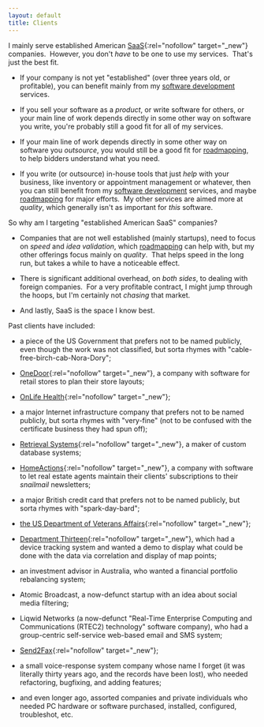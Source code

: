 ```yaml
---
layout: default
title: Clients
---
```


I mainly serve
established
American
[SaaS](https://en.wikipedia.org/wiki/Software_as_a_service){:rel="nofollow" target="_new"}
companies.&nbsp;
However, you don't _have_ to be one to use my services.&nbsp;
That's just the best fit.

- If your company is not yet "established"
(over three years old, or profitable),
you can benefit mainly from my
[software development](development) services.&nbsp;

- If you sell your software as a _product_,
or write software for others,
or your main line of work
depends directly in some other way
on software you write,
you're probably still a good fit for
all of my services.

- If your main line of work
depends directly in some other way
on software you _outsource_,
you would still be a good fit for
[roadmapping](roadmapping),
to help bidders understand what you need.

- If you write (or outsource) in-house tools
that just _help_ with your business,
like inventory or appointment management or whatever,
then you can still benefit from my
[software development](development) services,
and maybe [roadmapping](roadmapping) for major efforts.&nbsp;
My other services are aimed more at _quality_,
which generally isn't as important for _this_ software.

So why am I targeting "established American SaaS" companies?&nbsp;

- Companies that are not well established (mainly startups),
need to focus on _speed_ and _idea validation_,
which
[roadmapping](roadmapping)
can help with,
but my other offerings focus mainly on _quality_.&nbsp;
That helps speed in the long run,
but takes a while to have a noticeable effect.

- There is significant additional overhead,
on _both sides_, to
dealing with foreign companies.&nbsp;
For a very profitable contract,
I might jump through the hoops,
but I'm certainly not _chasing_ that market.

- And lastly, SaaS is the space I know best.

Past clients have included:

- a piece of the US Government that prefers not to be named publicly,
even though the work was not classified,
but sorta rhymes with "cable-free-birch-cab-Nora-Dory"<!--,
who needed help with data guards features,
testing tools, and
general software quality,
in Ruby, Python, and C,
and mentoring junior developers-->;

- [OneDoor](https://onedoor.com/){:rel="nofollow" target="_new"},
a company with <!-- Ruby on Rails --> software for
retail stores to plan their store layouts<!--,
who needed help speeding up their database-->;

- [OnLife Health](https://www.onlifehealth.com/){:rel="nofollow" target="_new"}<!--,
who was adding features to
the section of their Ruby on Rails portal used by coaches-->;

- a major Internet infrastructure company that prefers not to be named publicly,
but sorta rhymes with "very-fine"
(not to be confused with the certificate business they had spun off)<!--,
who was experimenting with moving storage from MySQL or PostgreSQL
to Riak or some other such sharded system,
for a Ruby on Rails system
to allow people to create their own endpoints for online services,
and split it into API and UI halves-->;

- [Retrieval Systems](https://www.retrievalsystems.com/){:rel="nofollow" target="_new"},
a maker of custom database systems<!--,
who wanted Ruby on Rails administrative interfaces to the databases-->;

- [HomeActions](https://www.retrievalsystems.com/){:rel="nofollow" target="_new"},
a company with <!-- Ruby on Rails --> software to let
real estate agents maintain
their clients' subscriptions to their _snailmail_ newsletters;

- a major British credit card that prefers not to be named publicly,
but sorta rhymes with "spark-day-bard"<!--,
which was putting up England's first Daily Deals site (now defunct)
in Ruby on Rails-->;

- [the US Department of Veterans Affairs](https://www.va.gov/){:rel="nofollow" target="_new"}<!--,
which was putting up an event planning system in Ruby on Rails,
including ways for attendees to
choose and track which sessions to attend, and network with others-->;

- [Department Thirteen](http://www.department13.com/){:rel="nofollow" target="_new"},
which had a device tracking system and wanted a demo to display
what could be done with the data via correlation and display of map points<!--,
which I did in JavaScript and HTML5,
with Ruby to convert a SQL data dump into JS-->;

- an investment advisor in Australia,
who wanted a financial portfolio rebalancing system<!--,
which I did in Ruby on Rails-->;

- Atomic Broadcast, a now-defunct startup with an idea about social media filtering<!--,
for which I did a brief test-drive (just retrieving tweets) in Ruby on Rails-->;

- Liqwid Networks (a now-defunct "Real-Time Enterprise Computing and Communications (RTEC2) technology" software company),
who had a group-centric self-service web-based
email and SMS system<!-- in Python,
for which I roadmapped and implemented features,
housed the server for a while,
and interfaced with an overseas company trying to integrate it into
their project management software product-->;

- [Send2Fax](http://www.send2fax.com/){:rel="nofollow" target="_new"}<!--,
who needed a program to initialize fax boards, which I did in C -->;

- a small voice-response system company whose name I forget
(it was literally thirty years ago, and the records have been lost),
who needed refactoring, bugfixing, and adding features<!--, in C-->;

- and even longer ago, assorted companies and private individuals who needed
PC hardware or software purchased, installed, configured, troubleshot, etc.
